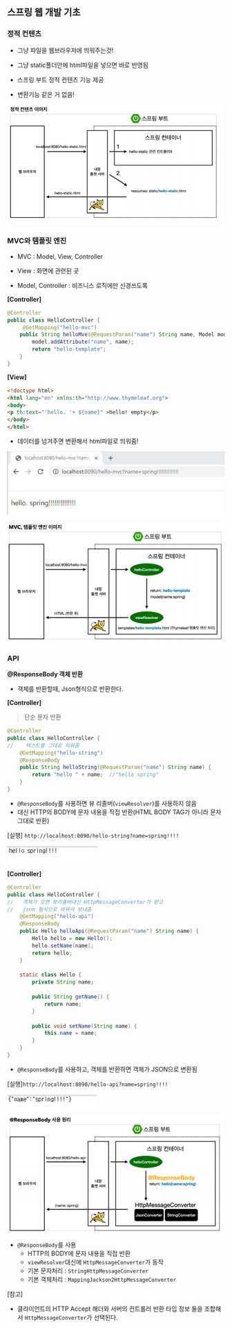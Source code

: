 ## 스프링 웹 개발 기초

### 정적 컨텐츠

* 그냥 파일을 웹브라우저에 띄워주는것!

* 그냥 static폴더안에 html파일을 넣으면 바로 반영됨

* 스프링 부트 정적 컨텐츠 기능 제공
* 변환기능 같은 거 없음!

![image-20210706145357239](jungyun.assets/image-20210706145357239.png)



### MVC와 템플릿 엔진

* MVC : Model, View, Controller

* View : 화면에 관련된 곳
* Model, Controller : 비즈니스 로직에만 신경쓰도록

**[Controller]**

```java
@Controller
public class HelloController {
	 @GetMapping("hello-mvc")
    public String helloMve(@RequestParam("name") String name, Model model) {
        model.addAttribute("name", name);
        return "hello-template";
    }
}
```

**[View]**

```html
<!doctype html>
<html lang="en" xmlns:th="http://www.thymeleaf.org">
<body>
<p th:text="'hello. '+ ${name}" >hello! empty</p>
</body>
</html>
```

- 데이터를 넘겨주면 변환해서 html파일로 띄워줌!

![image-20210706150816181](jungyun.assets/image-20210706150816181.png)

![image-20210706150904897](jungyun.assets/image-20210706150904897.png)



### API

**@ResponseBody 객체 반환**

- 객체를 반환할때, Json형식으로 반환한다.

**[Controller]**

> 단순 문자 반환

```java
@Controller
public class HelloController {
//    텍스트를 그대로 띄워줌
    @GetMapping("hello-string")
    @ResponseBody
    public String helloString(@RequestParam("name") String name) {
        return "hello " + name;  //"hello spring"
    }
}
```

* `@ResponseBody`를 사용하면 뷰 리졸버(`viewResolver`)를 사용하지 않음
* 대신 HTTP의 BODY에 문자 내용을 직접 반환(HTML BODY TAG가 아니라 문자 그대로 반환)

[실행] `http://localhost:8090/hello-string?name=spring!!!!`

![image-20210706162412112](jungyun.assets/image-20210706162412112.png)

**[Controller]**

```java
@Controller
public class HelloController {
//   객체가 오면 뷰리졸버대신 HttpMessageConverter가 받고
//   json 형식으로 바꿔서 보내줌
    @GetMapping("hello-api")
    @ResponseBody
    public Hello helloApi(@RequestParam("name") String name) {
        Hello hello = new Hello();
        hello.setName(name);
        return hello;
    }

    static class Hello {
        private String name;

        public String getName() {
            return name;
        }

        public void setName(String name) {
            this.name = name;
        }
    }
}
```

* `@ResponseBody`를 사용하고, 객체를 반환하면 객체가 JSON으로 변환됨

[실행]`http://localhost:8090/hello-api?name=spring!!!!`

![image-20210706162555238](jungyun.assets/image-20210706162555238.png)

![image-20210706162630915](jungyun.assets/image-20210706162630915.png)

* `@ResponseBody`를 사용
  * HTTP의 BODY에 문자 내용을 직접 반환
  * `viewResolver`대신에 `HttpMessageConverter`가 동작
  * 기본 문자처리 : `StringHttpMessageConverter`
  * 기본 객체처리 : `MappingJackson2HttpMessageConverter`

[참고]

- 클라이언트의 HTTP Accept 해더와 서버의 컨트롤러 반환 타입 정보 둘을 조합해서 `HttpMessageConverter`가 선택된다. 